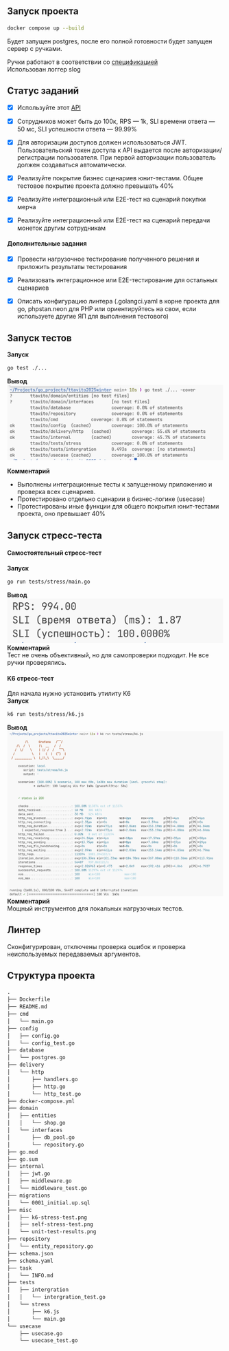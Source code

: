 ## Запуск проекта
```sh
docker compose up --build
```
Будет запущен postgres, после его полной готовности будет запущен сервер с ручками.<br>

Ручки работают в соответствии со [спецификацией](schema.yaml)<br>
Использован логгер slog<br>

## Статус заданий

- [x] Используйте этот [API](../schema.json) 
- [x] Сотрудников может быть до 100к, RPS — 1k, SLI времени ответа — 50 мс, SLI успешности ответа — 99.99%   
- [x] Для авторизации доступов должен использоваться JWT. Пользовательский токен доступа к API  выдается после авторизации/регистрации пользователя. При первой авторизации пользователь должен создаваться автоматически.
- [x] Реализуйте покрытие бизнес сценариев юнит-тестами. Общее тестовое покрытие проекта должно превышать 40%
- [x] Реализуйте интеграционный или E2E-тест на сценарий покупки мерча  
- [x] Реализуйте интеграционный или E2E-тест на сценарий передачи монеток другим сотрудникам


#### **Дополнительные задания**

- [x] Провести нагрузочное тестирование полученного решения и приложить результаты тестирования 
- [x] Реализовать интеграционное или E2E-тестирование для остальных сценариев  
- [x] Описать конфигурацию линтера (.golangci.yaml в корне проекта для go, phpstan.neon для PHP или ориентируйтесь на свои, если используете другие ЯП для выполнения тестового)


## Запуск тестов
**Запуск**<br>
```sh
go test ./...
```
**Вывод**<br>
![](./misc/unit-test-results.png)<br>

**Комментарий**
* Выполнены интеграционные тесты к запущенному приложению и проверка всех сценариев.
* Протестировано отдельно сценарии в бизнес-логике (usecase)
* Протестированы иные функции для общего покрытия юнит-тестами проекта, оно превышает 40%

## Запуск стресс-теста
#### Самостоятельный стресс-тест
**Запуск**<br>
```sh
go run tests/stress/main.go
```
**Вывод**<br>
![](./misc/self-stress-test.png)<br>
**Комментарий**<br>
Тест не очень объективный, но для самопроверки подходит. Не все ручки проверялись.<br>

#### K6 стресс-тест
Для начала нужно установить утилиту K6<br>
**Запуск**<br>
```sh
k6 run tests/stress/k6.js
```
**Вывод**<br>
![](./misc/k6-stress-test.png)<br>
**Комментарий**<br>
Мощный инструментов для локальных нагрузочных тестов.<br>

## Линтер
Сконфигурирован, отключены проверка ошибок и проверка неиспользуемых передаваемых аргументов. <br>

## Структура проекта
```txt
.
├── Dockerfile
├── README.md
├── cmd
│   └── main.go
├── config
│   ├── config.go
│   └── config_test.go
├── database
│   └── postgres.go
├── delivery
│   └── http
│       ├── handlers.go
│       ├── http.go
│       └── http_test.go
├── docker-compose.yml
├── domain
│   ├── entities
│   │   └── shop.go
│   └── interfaces
│       ├── db_pool.go
│       └── repository.go
├── go.mod
├── go.sum
├── internal
│   ├── jwt.go
│   ├── middleware.go
│   └── middleware_test.go
├── migrations
│   └── 0001_initial.up.sql
├── misc
│   ├── k6-stress-test.png
│   ├── self-stress-test.png
│   └── unit-test-results.png
├── repository
│   └── entity_repository.go
├── schema.json
├── schema.yaml
├── task
│   └── INFO.md
├── tests
│   ├── intergration
│   │   └── intergration_test.go
│   └── stress
│       ├── k6.js
│       └── main.go
└── usecase
    ├── usecase.go
    └── usecase_test.go
```